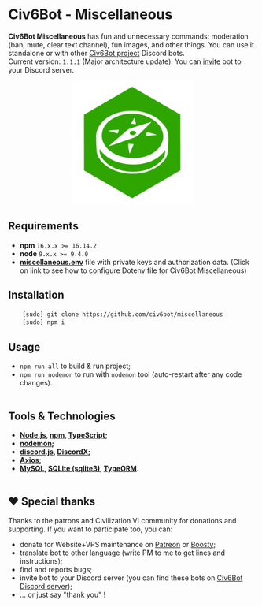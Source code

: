 # Civ6Bot - Miscellaneous

**Civ6Bot Miscellaneous** has fun and unnecessary commands: moderation (ban, mute, clear text channel), fun images, and other things. You can use it standalone or with other [Civ6Bot project](https://github.com/civ6bot/) Discord bots.
<br>
Current version: `1.1.1` (Major architecture update).
You can [invite](https://discord.com/api/oauth2/authorize?client_id=963038599304065084&permissions=139872037953&scope=bot) bot to your Discord server.
<p align="center">
    <img src="./images/miscellaneous.png"  width="250" height="250">
</p>

## <a name="requirements"></a>Requirements
* **npm** `16.x.x >= 16.14.2`
* **node** `9.x.x >= 9.4.0`
* [**miscellaneous.env**](./docs/env-miscellaneous.md) file with private keys and authorization data. (Click on link to see how to configure Dotenv file for Civ6Bot Miscellaneous)

## <a name="installation"></a>Installation
```bash
    [sudo] git clone https://github.com/civ6bot/miscellaneous
    [sudo] npm i
```

## <a name="usage"></a>Usage
* `npm run all` to build & run project;
* `npm run nodemon` to run with `nodemon` tool (auto-restart after any code changes).
<br/><br/>

## <a name="tools"></a>Tools & Technologies
* **[Node.js](https://nodejs.org/en/), [npm](https://www.npmjs.com/), [TypeScript](https://www.typescriptlang.org/);**
* **[nodemon](https://www.npmjs.com/package/nodemon);**
* **[discord.js](https://discord.js.org/#/), [DiscordX](https://www.npmjs.com/package/discordx);**
* **[Axios](https://www.npmjs.com/package/axios);**
* **[MySQL](https://www.npmjs.com/package/mysql), [SQLite (sqlite3)](https://www.npmjs.com/package/sqlite3), [TypeORM](https://typeorm.io/).**
<br/><br/>

## ❤️ Special thanks
Thanks to the patrons and Civilization VI community for donations and supporting. If you want to participate too, you can:
- donate for Website+VPS maintenance on [Patreon](https://www.patreon.com/civ6bot) or [Boosty](https://boosty.to/civ6bot);
- translate bot to other language (write PM to me to get lines and instructions);
- find and reports bugs;
- invite bot to your Discord server (you can find these bots on [Civ6Bot Discord server](https://discord.gg/CzCQPjxXTy));
- ... or just say "thank you" !
